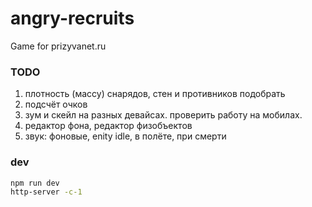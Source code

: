 # angry-recruits
Game for prizyvanet.ru

### TODO
1) плотность (массу) снарядов, стен и противников подобрать
2) подсчёт очков
3) зум и скейл на разных девайсах. проверить работу на мобилах.
4) редактор фона, редактор физобъектов
5) звук: фоновые, enity idle, в полёте, при смерти

### dev
```bash
npm run dev
http-server -c-1
```